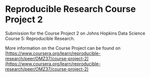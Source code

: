 # Reproducible Research Course Project 2
Submission for the Course Project 2 on Johns Hopkins Data Science Course 5: Reproducible Research.

More information on the Course Project can be found on [https://www.coursera.org/learn/reproducible-research/peer/OMZ37/course-project-2](https://www.coursera.org/learn/reproducible-research/peer/OMZ37/course-project-2)
